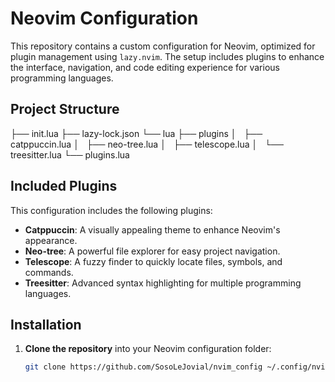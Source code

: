 # Neovim Configuration

This repository contains a custom configuration for Neovim, optimized for plugin management using `lazy.nvim`. The setup includes plugins to enhance the interface, navigation, and code editing experience for various programming languages.

## Project Structure

├── init.lua
├── lazy-lock.json
└── lua
    ├── plugins
    │   ├── catppuccin.lua
    │   ├── neo-tree.lua
    │   ├── telescope.lua
    │   └── treesitter.lua
    └── plugins.lua

## Included Plugins

This configuration includes the following plugins:

- **Catppuccin**: A visually appealing theme to enhance Neovim's appearance.
- **Neo-tree**: A powerful file explorer for easy project navigation.
- **Telescope**: A fuzzy finder to quickly locate files, symbols, and commands.
- **Treesitter**: Advanced syntax highlighting for multiple programming languages.

## Installation

1. **Clone the repository** into your Neovim configuration folder:

   ```bash
   git clone https://github.com/SosoLeJovial/nvim_config ~/.config/nvim
